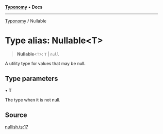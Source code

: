 [**Typonomy**](../README.md) • **Docs**

***

[Typonomy](../globals.md) / Nullable

# Type alias: Nullable\<T\>

> **Nullable**\<`T`\>: `T` \| `null`

A utility type for values that may be null.

## Type parameters

• **T**

The type when it is not null.

## Source

[nullish.ts:17](https://github.com/softcraft-development/typonomy/blob/ff6f66cc031bdf685fca6003f9d6a5ce5d03edf0/src/nullish.ts#L17)
